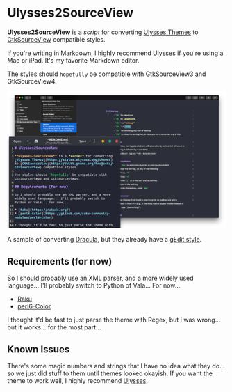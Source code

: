 # Ulysses2SourceView

**Ulysses2SourceView** is a *script* for converting [Ulysses Themes](https://styles.ulysses.app/themes) to [GtkSourceView](https://wiki.gnome.org/Projects/GtkSourceView) compatible styles.

If you're writing in Markdown, I highly recommend [Ulysses](https://ulysses.app) if you're using a Mac or iPad. It's my favorite Markdown editor.

The styles should `hopefully` be compatible with GtkSourceView3 and GtkSourceView4.

![](dracula_example.png)

A sample of converting [Dracula](https://github.com/dracula/ulysses), but they already have a [gEdit style](https://github.com/dracula/gedit).

## Requirements (for now)

So I should probably use an XML parser, and a more widely used language... I'll probably switch to Python of Vala... For now...

* [Raku](https://rakudo.org/)
* [perl6-Color](https://github.com/raku-community-modules/perl6-Color)

I thought it'd be fast to just parse the theme with Regex, but I was wrong... but it works... for the most part...

## Known Issues

There's some magic numbers and strings that I have no idea what they do... so we just did stuff to them until themes looked okayish. If you want the theme to work well, I highly recommend [Ulysses](https://ulysses.app).

